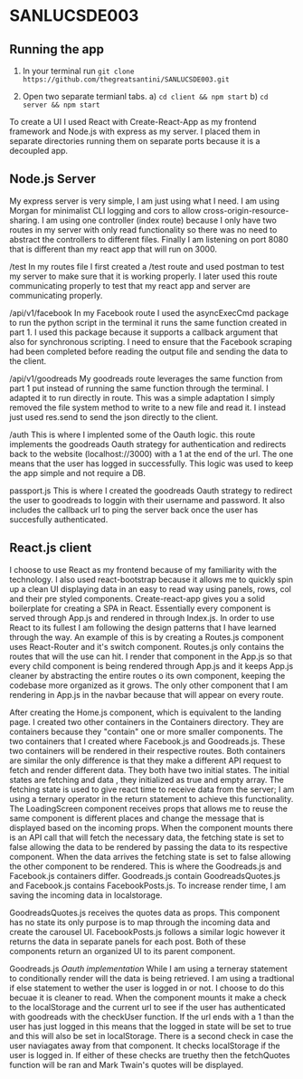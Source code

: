 # SANLUCSDE003

## Running the app

1) In your terminal run ```git clone https://github.com/thegreatsantini/SANLUCSDE003.git```

2) Open two separate termianl tabs.
    a) ```cd client && npm start```
    b) ```cd server && npm start```

To create a UI I used React with Create-React-App as my frontend framework and Node.js with express as my server. 
I placed them in separate directories running them on separate ports because it is a decoupled app. 

## Node.js Server

My express server is very simple, I am just using what I need. I am using Morgan for minimalist CLI logging and cors to allow cross-origin-resource-sharing. I am using one controller (index route) because I only have two routes in my server with only read functionality so there was no need to abstract the controllers to different files. Finally I am listening on port 8080 that is different than my react app that will run on 3000.

/test
In my routes file I first created a /test route and used postman to test my server to make sure that it is working properly. I later used this route communicating properly to test that my react app and server are communicating properly.

/api/v1/facebook
In my Facebook route I used the asyncExecCmd package to run the python script in the terminal it runs the same function created in part 1. I used this package because it supports a callback argument that also for synchronous scripting. I need to ensure that the Facebook scraping had been completed before reading the output file and sending the data to the client. 

/api/v1/goodreads
My goodreads route leverages the same function from part 1 put instead of running the same function through the terminal. I adapted it to run directly in route. This was a simple adaptation I simply removed the file system method to write to a new file and read it. I instead just used res.send to send the json directly to the client. 

/auth 
This is where I implented some of the Oauth logic. this route implements the goodreads Oauth strategy for authentication and redirects back to the website (localhost://3000) with a 1 at the end of the url. The one means that the user has logged in successfully. This logic was used to keep the app simple and not require a DB.

passport.js
This is where I created the goodreads Oauth strategy to redirect the user to goodreads to loggin with their username and password. It also includes the callback url to ping the server back once the user has succesfully authenticated.


## React.js client
I choose to use React as my frontend because of my familiarity with the technology. I also used react-bootstrap because it allows me to quickly spin up a clean UI displaying data in an easy to read way using panels, rows, col and their pre styled components. Create-react-app gives you a solid boilerplate for creating a SPA in React. Essentially every component is served through App.js and rendered in through Index.js. In order to use React to its fullest I am following the design patterns that I have learned through the way. An example of this is by creating a Routes.js component uses React-Router and it's switch component. Routes.js only contains the routes that will the use can hit. I render that component in the App.js so that every child component is being rendered through App.js and it keeps App.js cleaner by abstracting the entire routes o its own component, keeping the codebase more organized as it grows. The only other component that I am rendering in App.js in the navbar because that will appear on every route.

After creating the Home.js component, which is equivalent to the landing page. I created two other containers in the Containers directory. They are containers because they "contain" one or more smaller components. The two containers that I created where Facebook.js and Goodreads.js. These two containers will be rendered in their respective routes. Both containers are similar the only difference is that they make a different API request to fetch and render different data. They both have two initial states. The initial states are fetching <bool> and data <array>, they initialized as true and empty array. The fetching state is used to give react time to receive data from the server; I am using a ternary operator in the return statement to achieve this functionality. The LoadingScreen component receives props that allows me to reuse the same component is different places and change the message that is displayed based on the incoming props. When the component mounts there is an API call that will fetch the necessary data, the fetching state is set to false allowing the data to be rendered by passing the data to its respective component. When the data arrives the fetching state is set to false allowing the other component to be rendered. This is where the Goodreads.js and Facebook.js containers differ. Goodreads.js contain GoodreadsQuotes.js and Facebook.js contains FacebookPosts.js. To increase render time, I am saving the incoming data in localstorage.

GoodreadsQuotes.js receives the quotes data as props. This component has no state its only purpose is to map through the incoming data and create the carousel UI. FacebookPosts.js follows a similar logic however it returns the data in separate panels for each post. Both of these components return an organized UI to its parent component.

Goodreads.js *Oauth implementation*
While I am using a terneray statement to conditionally render will the data is being retrieved. I am using a tradtional if else statement to wether the user is logged in or not. I choose to do this becuae it is cleaner to read. When the component mounts it make a check to the localStorage and the current url to see if the user has authenticated with goodreads with the checkUser function. If the url ends with a 1 than the user has just logged in this means that the logged in state will be set to true and this will also be set in localStorage. There is a second check in case the user naviagates away from that component. It checks localStorage if the user is logged in. If either of these checks are truethy then the fetchQuotes function will be ran and Mark Twain's quotes will be displayed. 